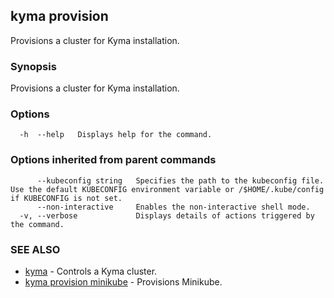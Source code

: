 ## kyma provision

Provisions a cluster for Kyma installation.

### Synopsis

Provisions a cluster for Kyma installation.

### Options

```
  -h  --help   Displays help for the command.
```

### Options inherited from parent commands

```
      --kubeconfig string   Specifies the path to the kubeconfig file. Use the default KUBECONFIG environment variable or /$HOME/.kube/config if KUBECONFIG is not set.
      --non-interactive     Enables the non-interactive shell mode.
  -v, --verbose             Displays details of actions triggered by the command.
```

### SEE ALSO

* [kyma](kyma.md)	 - Controls a Kyma cluster.
* [kyma provision minikube](kyma_provision_minikube.md)	 - Provisions Minikube.



